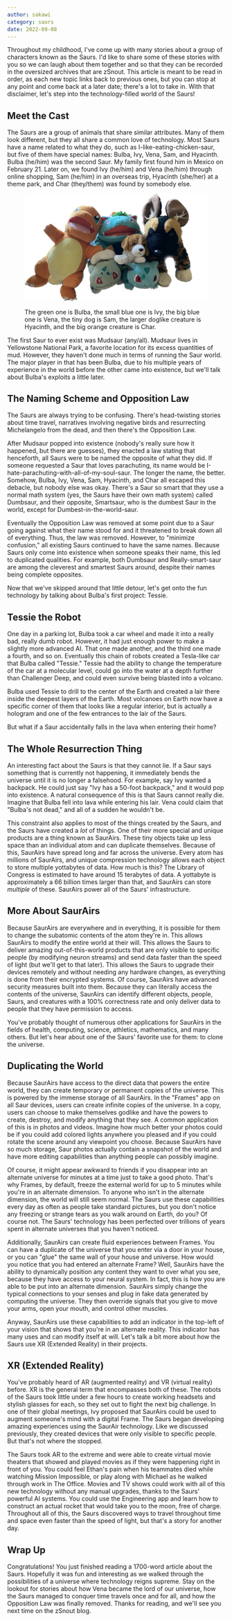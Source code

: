 ```yaml
---
author: sakawi
category: saurs
date: 2022-09-08
---
```


Throughout my childhood, I've come up with many stories about a group of
characters known as the Saurs. I'd like to share some of these stories with you
so we can laugh about them together and so that they can be recorded in the
oversized archives that are zSnout. This article is meant to be read in order,
as each new topic links back to previous ones, but you can stop at any point and
come back at a later date; there's a lot to take in. With that disclaimer, let's
step into the technology-filled world of the Saurs!

## Meet the Cast

The Saurs are a group of animals that share similar attributes. Many of them
look different, but they all share a common love of technology. Most Saurs have
a name related to what they do, such as I-like-eating-chicken-saur, but five of
them have special names: Bulba, Ivy, Vena, Sam, and Hyacinth. Bulba (he/him) was
the second Saur. My family first found him in Mexico on February 21. Later on,
we found Ivy (he/him) and Vena (he/him) through online shopping, Sam (he/him) in
an overseas trip, Hyacinth (she/her) at a theme park, and Char (they/them) was
found by somebody else.

<figure>

![The six main Saurs huddled together.](/blog/saurs.webp)

<figcaption>The green one is Bulba, the small blue one is Ivy, the big blue one is Vena, the tiny dog is Sam, the larger doglike creature is Hyacinth, and the big orange creature is Char.</figcaption>

</figure>

The first Saur to ever exist was Mudsaur (any/all). Mudsaur lives in Yellowstone
National Park, a favorite location for its excess quantities of mud. However,
they haven't done much in terms of running the Saur world. The major player in
that has been Bulba, due to his multiple years of experience in the world before
the other came into existence, but we'll talk about Bulba's exploits a little
later.

## The Naming Scheme and Opposition Law

The Saurs are always trying to be confusing. There's head-twisting stories about
time travel, narratives involving negative birds and resurrecting Michelangelo
from the dead, and then there's the Opposition Law.

After Mudsaur popped into existence (nobody's really sure how it happened, but
there are guesses), they enacted a law stating that henceforth, all Saurs were
to be named the opposite of what they did. If someone requested a Saur that
loves parachuting, its name would be
I-hate-parachuting-with-all-of-my-soul-saur. The longer the name, the better.
Somehow, Bulba, Ivy, Vena, Sam, Hyacinth, and Char all escaped this debacle, but
nobody else was okay. There's a Saur so smart that they use a normal math system
(yes, the Saurs have their own math system) called Dumbsaur, and their opposite,
Smartsaur, who is the dumbest Saur in the world, except for
Dumbest-in-the-world-saur.

Eventually the Opposition Law was removed at some point due to a Saur going
against what their name stood for and it threatened to break down all of
everything. Thus, the law was removed. However, to "minimize confusion," all
existing Saurs continued to have the same names. Because Saurs only come into
existence when someone speaks their name, this led to duplicated qualities. For
example, both Dumbsaur and Really-smart-saur are among the cleverest and
smartest Saurs around, despite their names being complete opposites.

Now that we've skipped around that little detour, let's get onto the fun
technology by talking about Bulba's first project: Tessie.

## Tessie the Robot

One day in a parking lot, Bulba took a car wheel and made it into a really bad,
really dumb robot. However, it had just enough power to make a slightly more
advanced AI. That one made another, and the third one made a fourth, and so on.
Eventually this chain of robots created a Tesla-like car that Bulba called
"Tessie." Tessie had the ability to change the temperature of the car at a
molecular level, could go into the water at a depth further than Challenger
Deep, and could even survive being blasted into a volcano.

Bulba used Tessie to drill to the center of the Earth and created a lair there
inside the deepest layers of the Earth. Most volcanoes on Earth now have a
specific corner of them that looks like a regular interior, but is actually a
hologram and one of the few entrances to the lair of the Saurs.

But what if a Saur accidentally falls in the lava when entering their home?

## The Whole Resurrection Thing

An interesting fact about the Saurs is that they cannot lie. If a Saur says
something that is currently not happening, it immediately bends the universe
until it is no longer a falsehood. For example, say Ivy wanted a backpack. He
could just say "Ivy has a 50-foot backpack," and it would pop into existence. A
natural consequence of this is that Saurs cannot really die. Imagine that Bulba
fell into lava while entering his lair. Vena could claim that "Bulba's not
dead," and all of a sudden he wouldn't be.

This constraint also applies to most of the things created by the Saurs, and the
Saurs have created a _lot_ of things. One of their more special and unique
products are a thing known as SaurAirs. These tiny objects take up less space
than an individual atom and can duplicate themselves. Because of this, SaurAirs
have spread long and far across the universe. Every atom has millions of
SaurAirs, and unique compression technology allows each object to store multiple
yottabytes of data. How much is this? The Library of Congress is estimated to
have around 15 terabytes of data. A yottabyte is approximately a 66 billion
times larger than that, and SaurAirs can store _multiple_ of these. SaurAirs
power all of the Saurs' infrastructure.

## More About SaurAirs

Because SaurAirs are everywhere and in everything, it is possible for them to
change the subatomic contents of the atom they're in. This allows SaurAirs to
modify the entire world at their will. This allows the Saurs to deliver amazing
out-of-this-world products that are only visible to specific people (by
modifying neuron streams) and send data faster than the speed of light (but
we'll get to that later). This allows the Saurs to upgrade their devices
remotely and without needing any hardware changes, as everything is done from
their encrypted systems. Of course, SaurAirs have advanced security measures
built into them. Because they can literally access the contents of the universe,
SaurAirs can identify different objects, people, Saurs, and creatures with a
100% correctness rate and only deliver data to people that they have permission
to access.

You've probably thought of numerous other applications for SaurAirs in the
fields of health, computing, science, athletics, mathematics, and many others.
But let's hear about one of the Saurs' favorite use for them: to clone the
universe.

## Duplicating the World

Because SaurAirs have access to the direct data that powers the entire world,
they can create temporary or permanent copies of the universe. This is powered
by the immense storage of all SaurAirs. In the "Frames" app on all Saur devices,
users can create infinite copies of the universe. In a copy, users can choose to
make themselves godlike and have the powers to create, destroy, and modify
anything that they see. A common application of this is in photos and videos.
Imagine how much better your photos could be if you could add colored lights
anywhere you pleased and if you could rotate the scene around any viewpoint you
choose. Because SaurAirs have so much storage, Saur photos actually contain a
snapshot of the world and have more editing capabilities than anything people
can possibly imagine.

Of course, it might appear awkward to friends if you disappear into an alternate
universe for minutes at a time just to take a good photo. That's why Frames, by
default, freeze the external world for up to 5 minutes while you're in an
alternate dimension. To anyone who isn't in the alternate dimension, the world
will still seem normal. The Saurs use these capabilities every day as often as
people take standard pictures, but you don't notice any freezing or strange
tears as you walk around on Earth, do you? Of course not. The Saurs' technology
has been perfected over trillions of years spent in alternate universes that you
haven't noticed.

Additionally, SaurAirs can create fluid experiences between Frames. You can have
a duplicate of the universe that you enter via a door in your house, or you can
"glue" the same wall of your house and universe. How would you notice that you
had entered an alternate Frame? Well, SaurAirs have the ability to dynamically
position any content they want to over what you see, because they have access to
your neural system. In fact, this is how you are able to be put into an
alternate dimension. SaurAirs simply change the typical connections to your
senses and plug in fake data generated by computing the universe. They then
override signals that you give to move your arms, open your mouth, and control
other muscles.

Anyway, SaurAirs use these capabilities to add an indicator in the top-left of
your vision that shows that you're in an alternate reality. This indicator has
many uses and can modify itself at will. Let's talk a bit more about how the
Saurs use XR (Extended Reality) in their projects.

## XR (Extended Reality)

You've probably heard of AR (augmented reality) and VR (virtual reality) before.
XR is the general term that encompasses both of these. The robots of the Saurs
took little under a few hours to create working headsets and stylish glasses for
each, so they set out to fight the next big challenge. In one of their global
meetings, Ivy proposed that SaurAirs could be used to augment someone's mind
with a digital Frame. The Saurs began developing amazing experiences using the
SaurAir technology. Like we discussed previously, they created devices that were
only visible to specific people. But that's not where the stopped.

The Saurs took AR to the extreme and were able to create virtual movie theaters
that showed and played movies as if they were happening right in front of you.
You could feel Ethan's pain when his teammates died while watching Mission
Impossible, or play along with Michael as he walked through work in The Office.
Movies and TV shows could work with all of this new technology without any
manual upgrades, thanks to the Saurs' powerful AI systems. You could use the
Engineering app and learn how to construct an actual rocket that would take you
to the moon, free of charge. Throughout all of this, the Saurs discovered ways
to travel throughout time and space even faster than the speed of light, but
that's a story for another day.

## Wrap Up

Congratulations! You just finished reading a 1700-word article about the Saurs.
Hopefully it was fun and interesting as we walked through the possibilities of a
universe where technology reigns supreme. Stay on the lookout for stories about
how Vena became the lord of our universe, how the Saurs managed to conquer time
travels once and for all, and how the Opposition Law was finally removed. Thanks
for reading, and we'll see you next time on the zSnout blog.

